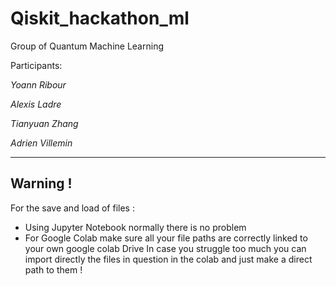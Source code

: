 # Qiskit_hackathon_ml
Group of Quantum Machine Learning

Participants:

*Yoann Ribour*

*Alexis Ladre*

*Tianyuan Zhang*

*Adrien Villemin*


------------
Warning ! 
------------

For the save and load of files :
- Using Jupyter Notebook normally there is no problem
- For Google Colab make sure all your file paths are correctly linked to your own google colab Drive
  In case you struggle too much you can import directly the files in question in the colab and just make a direct path to them ! 
